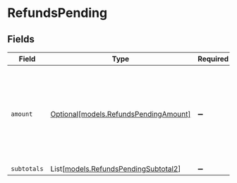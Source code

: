 # RefundsPending


## Fields

| Field                                                                                             | Type                                                                                              | Required                                                                                          | Description                                                                                       |
| ------------------------------------------------------------------------------------------------- | ------------------------------------------------------------------------------------------------- | ------------------------------------------------------------------------------------------------- | ------------------------------------------------------------------------------------------------- |
| `amount`                                                                                          | [Optional[models.RefundsPendingAmount]](../models/refundspendingamount.md)                        | :heavy_minus_sign:                                                                                | In v2 endpoints, monetary amounts are represented as objects with a `currency` and `value` field. |
| `subtotals`                                                                                       | List[[models.RefundsPendingSubtotal2](../models/refundspendingsubtotal2.md)]                      | :heavy_minus_sign:                                                                                | N/A                                                                                               |
